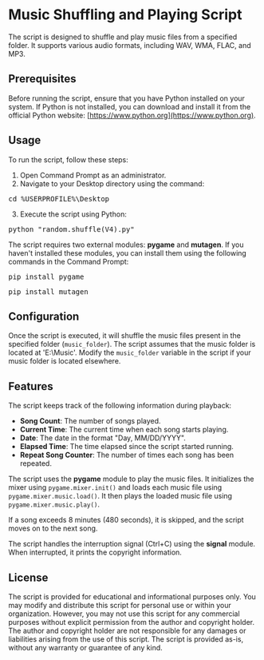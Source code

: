 # Music Shuffling and Playing Script

The script is designed to shuffle and play music files from a specified folder. It supports various audio formats, including WAV, WMA, FLAC, and MP3.

## Prerequisites

Before running the script, ensure that you have Python installed on your system. If Python is not installed, you can download and install it from the official Python website: [https://www.python.org](https://www.python.org).

## Usage

To run the script, follow these steps:

1. Open Command Prompt as an administrator.
2. Navigate to your Desktop directory using the command:

<pre>cd %USERPROFILE%\Desktop</pre>

3. Execute the script using Python:

<pre>python "random.shuffle(V4).py"</pre>

The script requires two external modules: **pygame** and **mutagen**. If you haven't installed these modules, you can install them using the following commands in the Command Prompt:

<pre>pip install pygame</pre>
<pre>pip install mutagen</pre>


## Configuration

Once the script is executed, it will shuffle the music files present in the specified folder (`music_folder`). The script assumes that the music folder is located at 'E:\Music'. Modify the `music_folder` variable in the script if your music folder is located elsewhere.

## Features

The script keeps track of the following information during playback:

- **Song Count**: The number of songs played.
- **Current Time**: The current time when each song starts playing.
- **Date**: The date in the format "Day, MM/DD/YYYY".
- **Elapsed Time**: The time elapsed since the script started running.
- **Repeat Song Counter**: The number of times each song has been repeated.

The script uses the **pygame** module to play the music files. It initializes the mixer using `pygame.mixer.init()` and loads each music file using `pygame.mixer.music.load()`. It then plays the loaded music file using `pygame.mixer.music.play()`.

If a song exceeds 8 minutes (480 seconds), it is skipped, and the script moves on to the next song.

The script handles the interruption signal (Ctrl+C) using the **signal** module. When interrupted, it prints the copyright information.

## License

The script is provided for educational and informational purposes only. You may modify and distribute this script for personal use or within your organization. However, you may not use this script for any commercial purposes without explicit permission from the author and copyright holder. The author and copyright holder are not responsible for any damages or liabilities arising from the use of this script. The script is provided as-is, without any warranty or guarantee of any kind.
